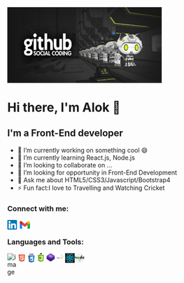 <img align="center" alt="image" width="70%" src="Github-banner.jpg">
<h1> Hi there, I'm Alok 👋</h1>

## I'm a Front-End developer
- 🔭 I’m currently working on something cool 😄
- 🌱 I’m currently learning React.js, Node.js
- 👯 I’m looking to collaborate on ...
- 🤔 I’m looking for opportunity in Front-End Development
- 💬 Ask me about HTML5/CSS3/Javascript/Bootstrap4
- ⚡ Fun fact:I love to Travelling and Watching Cricket

### Connect with me:

<img align="left" alt="image" width="22px" src="linkedin.png">
<img align="left" alt="image" width="36px" src="gmail.jpg">
<br/>

### Languages and Tools:

<img align="left" alt="image" width="22px" src="visual studio code.png.png">
<img align="left" alt="image" width="22px" src="html5.png">
<img align="left" alt="image" width="22px" src="css3.png">
<img align="left" alt="image" width="22px" src="javascript.png">
<img align="left" alt="image" width="22px" src="bootstrap4.jpg">
<img align="left" alt="image" width="22px" src="mysql.svg">
<img align="left" alt="image" width="22px" src="react.png">
<img align="left" alt="image" width="22px" src="node.png">
